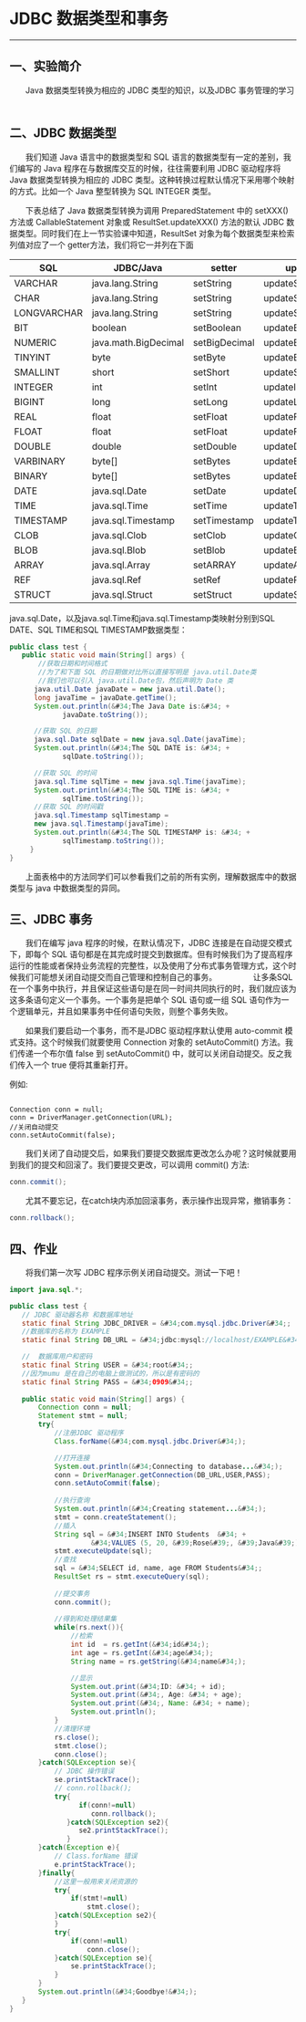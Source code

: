 # JDBC 数据类型和事务

------

## 一、实验简介 ##

　　Java 数据类型转换为相应的 JDBC 类型的知识，以及JDBC 事务管理的学习
　　
## 二、JDBC 数据类型 ##

　　我们知道 Java 语言中的数据类型和 SQL 语言的数据类型有一定的差别，我们编写的 Java 程序在与数据库交互的时候，往往需要利用 JDBC 驱动程序将 Java 数据类型转换为相应的 JDBC 类型。这种转换过程默认情况下采用哪个映射的方式。比如一个 Java 整型转换为 SQL INTEGER 类型。

　　下表总结了 Java 数据类型转换为调用 PreparedStatement 中的 setXXX() 方法或 CallableStatement 对象或 ResultSet.updateXXX() 方法的默认 JDBC 数据类型。同时我们在上一节实验课中知道，ResultSet 对象为每个数据类型来检索列值对应了一个 getter方法，我们将它一并列在下面


| SQL | JDBC/Java | setter | updater | getter |
|-----|-----------|--------|---------|-------------|
| VARCHAR | java.lang.String | setString | updateString | getString |
| CHAR | java.lang.String | setString | updateString | getString |
| LONGVARCHAR | java.lang.String | setString | updateString | getString |
| BIT | boolean | setBoolean | updateBoolean | getBoolean |
| NUMERIC | java.math.BigDecimal | setBigDecimal | updateBigDecimal | getBigDecimal |
| TINYINT | byte | setByte | updateByte | getByte |
| SMALLINT | short | setShort | updateShort | getShort |
| INTEGER | int | setInt | updateInt | getInt |
| BIGINT | long | setLong | updateLong | getLong |
| REAL | float | setFloat | updateFloat | getFloat |
| FLOAT | float | setFloat | updateFloat | getFloat |
| DOUBLE | double | setDouble | updateDouble | getDouble |
| VARBINARY | byte[] | setBytes | updateBytes | getBytes |
| BINARY | byte[] | setBytes | updateBytes | getBytes |
| DATE | java.sql.Date | setDate | updateDate | getDate |
| TIME | java.sql.Time | setTime | updateTime | getTime |
| TIMESTAMP | java.sql.Timestamp | setTimestamp  | updateTimestamp | getTimestamp |
| CLOB | java.sql.Clob | setClob | updateClob | getClob |
| BLOB | java.sql.Blob | setBlob | updateBlob | getBlob |
| ARRAY | java.sql.Array | setARRAY | updateARRAY | getARRAY |
| REF | java.sql.Ref | setRef | updateRef | getRef |
| STRUCT | java.sql.Struct | setStruct | updateStruct | getStruct |

java.sql.Date，以及java.sql.Time和java.sql.Timestamp类映射分别到SQL DATE、SQL TIME和SQL TIMESTAMP数据类型：

```java
public class test {
   public static void main(String[] args) {
	   //获取日期和时间格式
	   //为了和下面 SQL 的日期做对比所以直接写明是 java.util.Date类
	   //我们也可以引入 java.util.Date包，然后声明为 Date 类
      java.util.Date javaDate = new java.util.Date();
      long javaTime = javaDate.getTime();
      System.out.println(&#34;The Java Date is:&#34; + 
             javaDate.toString());

      //获取 SQL 的日期
      java.sql.Date sqlDate = new java.sql.Date(javaTime);
      System.out.println(&#34;The SQL DATE is: &#34; + 
             sqlDate.toString());

      //获取 SQL 的时间
      java.sql.Time sqlTime = new java.sql.Time(javaTime);
      System.out.println(&#34;The SQL TIME is: &#34; + 
             sqlTime.toString());
      //获取 SQL 的时间戳
      java.sql.Timestamp sqlTimestamp =
      new java.sql.Timestamp(javaTime);
      System.out.println(&#34;The SQL TIMESTAMP is: &#34; + 
             sqlTimestamp.toString());
     }
}
```

　　上面表格中的方法同学们可以参看我们之前的所有实例，理解数据库中的数据类型与 java 中数据类型的异同。

## 三、JDBC 事务 ##

　　我们在编写 java 程序的时候，在默认情况下，JDBC 连接是在自动提交模式下，即每个 SQL 语句都是在其完成时提交到数据库。但有时候我们为了提高程序运行的性能或者保持业务流程的完整性，以及使用了分布式事务管理方式，这个时候我们可能想关闭自动提交而自己管理和控制自己的事务。
　　
　　让多条SQL在一个事务中执行，并且保证这些语句是在同一时间共同执行的时，我们就应该为这多条语句定义一个事务。一个事务是把单个 SQL 语句或一组 SQL 语句作为一个逻辑单元，并且如果事务中任何语句失败，则整个事务失败。

　　如果我们要启动一个事务，而不是JDBC 驱动程序默认使用 auto-commit 模式支持。这个时候我们就要使用 Connection 对象的 setAutoCommit() 方法。我们传递一个布尔值 false 到 setAutoCommit() 中，就可以关闭自动提交。反之我们传入一个 true 便将其重新打开。

例如:
```

Connection conn = null;
conn = DriverManager.getConnection(URL);
//关闭自动提交
conn.setAutoCommit(false);

```

　　我们关闭了自动提交后，如果我们要提交数据库更改怎么办呢？这时候就要用到我们的提交和回滚了。我们要提交更改，可以调用 commit() 方法:

```java
conn.commit();
```
　　尤其不要忘记，在catch块内添加回滚事务，表示操作出现异常，撤销事务：

```java
conn.rollback();
```
## 四、作业 ##

　　将我们第一次写 JDBC 程序示例关闭自动提交。测试一下吧！

```java
import java.sql.*;

public class test {
   // JDBC 驱动器名称 和数据库地址
   static final String JDBC_DRIVER = &#34;com.mysql.jdbc.Driver&#34;;  
   //数据库的名称为 EXAMPLE
   static final String DB_URL = &#34;jdbc:mysql://localhost/EXAMPLE&#34;;

   //  数据库用户和密码
   static final String USER = &#34;root&#34;;
   //因为mumu 是在自己的电脑上做测试的，所以是有密码的
   static final String PASS = &#34;0909&#34;;  
	
   public static void main(String[] args) {
	   Connection conn = null;
	   Statement stmt = null;
	   try{
		   //注册JDBC 驱动程序
		   Class.forName(&#34;com.mysql.jdbc.Driver&#34;);

		   //打开连接
		   System.out.println(&#34;Connecting to database...&#34;);
		   conn = DriverManager.getConnection(DB_URL,USER,PASS);
		   conn.setAutoCommit(false);  
	  
		   //执行查询
		   System.out.println(&#34;Creating statement...&#34;);
		   stmt = conn.createStatement();
		   //插入
		   String sql = &#34;INSERT INTO Students  &#34; +
	                &#34;VALUES (5, 20, &#39;Rose&#39;, &#39;Java&#39;)&#34;;
		   stmt.executeUpdate(sql);
		   //查找
		   sql = &#34;SELECT id, name, age FROM Students&#34;;
		   ResultSet rs = stmt.executeQuery(sql);
		   
		   //提交事务
		   conn.commit();
		   
		   //得到和处理结果集
		   while(rs.next()){
			   //检索
			   int id  = rs.getInt(&#34;id&#34;);
			   int age = rs.getInt(&#34;age&#34;);
			   String name = rs.getString(&#34;name&#34;);

			   //显示
			   System.out.print(&#34;ID: &#34; + id);
			   System.out.print(&#34;, Age: &#34; + age);
			   System.out.print(&#34;, Name: &#34; + name);
			   System.out.println();
		   }
		   //清理环境
		   rs.close();
		   stmt.close();
		   conn.close();
	   }catch(SQLException se){
		   // JDBC 操作错误
		   se.printStackTrace();
		   // conn.rollback();
		   try{
				 if(conn!=null)
		            conn.rollback();
		      }catch(SQLException se2){
		         se2.printStackTrace();
		      }
	   }catch(Exception e){
		   // Class.forName 错误
		   e.printStackTrace();
	   }finally{
		   //这里一般用来关闭资源的
		   try{
			   if(stmt!=null)
				   stmt.close();
		   }catch(SQLException se2){
		   }
		   try{
			   if(conn!=null)
				   conn.close();
		   }catch(SQLException se){
			   se.printStackTrace();
		   }
	   }
	   System.out.println(&#34;Goodbye!&#34;);
   }
}
```


